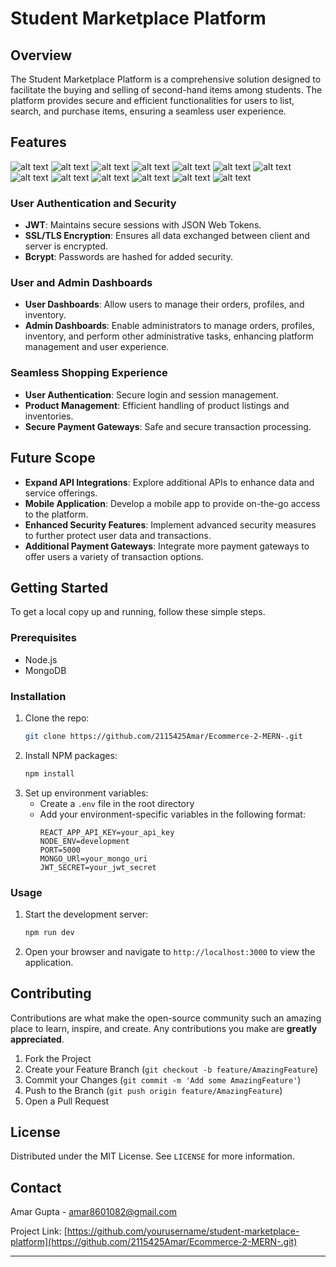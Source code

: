 # Student Marketplace Platform

## Overview
The Student Marketplace Platform is a comprehensive solution designed to facilitate the buying and selling of second-hand items among students. The platform provides secure and efficient functionalities for users to list, search, and purchase items, ensuring a seamless user experience.

## Features
![alt text](E0.png)
![alt text](E2.png)
![alt text](E3.png)
![alt text](E4.png)
![alt text](E5.png)
![alt text](E6.png)
![alt text](E7.png)
![alt text](E8.png)
![alt text](E9.png)
![alt text](E10.png)
![alt text](E12.png)
![alt text](E13.png)
![alt text](E14.png)

<!-- ### Integration with Gemini API
- **Real-Time Market Pricing**: Provides users with real-time market pricing data to help them make informed purchasing decisions based on current market trends.

### Secure Payment Gateways
- **Razor Pay Integration**: Ensures secure transaction handling.
- **PCI DSS Compliance**: All payment information is securely processed in compliance with PCI DSS standards. -->

### User Authentication and Security
<!-- - **OAuth**: Secure login through Google Authentication 2.0. -->
- **JWT**: Maintains secure sessions with JSON Web Tokens.
- **SSL/TLS Encryption**: Ensures all data exchanged between client and server is encrypted.
- **Bcrypt**: Passwords are hashed for added security.

<!-- ### Geolocation Services
- **Google Maps API**: Identifies user locations and displays producers based on proximity to the user. -->

<!-- ### AI Algorithms for Personalization and Recommendations
- **Machine Learning Models**: Analyze user behavior and preferences to offer personalized product recommendations.
- **Content Filtering**: Provides tailored recommendations based on user inputs, such as dietary restrictions and preferred food types. -->
<!-- 
### Real-Time Chat Functionality
- **Direct Communication**: Facilitates direct communication between buyers and sellers for negotiation, verification, and information exchange. -->

### User and Admin Dashboards
- **User Dashboards**: Allow users to manage their orders, profiles, and inventory.
- **Admin Dashboards**: Enable administrators to manage orders, profiles, inventory, and perform other administrative tasks, enhancing platform management and user experience.

### Seamless Shopping Experience
- **User Authentication**: Secure login and session management.
- **Product Management**: Efficient handling of product listings and inventories.
- **Secure Payment Gateways**: Safe and secure transaction processing.

## Future Scope
- **Expand API Integrations**: Explore additional APIs to enhance data and service offerings.
- **Mobile Application**: Develop a mobile app to provide on-the-go access to the platform.
- **Enhanced Security Features**: Implement advanced security measures to further protect user data and transactions.
- **Additional Payment Gateways**: Integrate more payment gateways to offer users a variety of transaction options.

## Getting Started
To get a local copy up and running, follow these simple steps.

### Prerequisites
- Node.js
- MongoDB

### Installation
1. Clone the repo:
   ```sh
   git clone https://github.com/2115425Amar/Ecommerce-2-MERN-.git
   ```
2. Install NPM packages:
   ```sh
   npm install
   ```
3. Set up environment variables:
   - Create a `.env` file in the root directory
   - Add your environment-specific variables in the following format:
     ```env
     REACT_APP_API_KEY=your_api_key
     NODE_ENV=development
     PORT=5000
     MONGO_URl=your_mongo_uri
     JWT_SECRET=your_jwt_secret
     
     ```

### Usage
1. Start the development server:
   ```sh
   npm run dev
   ```
2. Open your browser and navigate to `http://localhost:3000` to view the application.

## Contributing
Contributions are what make the open-source community such an amazing place to learn, inspire, and create. Any contributions you make are **greatly appreciated**.

1. Fork the Project
2. Create your Feature Branch (`git checkout -b feature/AmazingFeature`)
3. Commit your Changes (`git commit -m 'Add some AmazingFeature'`)
4. Push to the Branch (`git push origin feature/AmazingFeature`)
5. Open a Pull Request

## License
Distributed under the MIT License. See `LICENSE` for more information.

## Contact
Amar Gupta - [amar8601082@gmail.com](mailto:amar8601082@gmail.com)

Project Link: [https://github.com/yourusername/student-marketplace-platform](https://github.com/2115425Amar/Ecommerce-2-MERN-.git)

---

